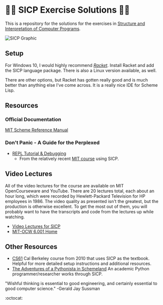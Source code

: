 # 🔮🧙 SICP Exercise Solutions  🧙🔮

This is a repository for the solutions for the exercises in [Structure and Interpretation of Computer Programs](https://mitpress.mit.edu/sites/default/files/sicp/index.html).

![SICP Graphic](https://faisalpp.files.wordpress.com/2015/02/sicp.gif)

## Setup

For Windows 10, I would highly recommend _[Racket](https://docs.racket-lang.org/sicp-manual/index.html)_. Install Racket and add the SICP language package. There is also a Linux version available, as well.
 
There are other options, but Racket has gotten really good and is much better than anything else I've come across. It is a really nice IDE for Scheme Lisp. 

## Resources

### Official Documentation
[MIT Scheme Reference Manual](https://groups.csail.mit.edu/mac/ftpdir/mit-scheme/7.7/7.7.1/doc-pdf/scheme.pdf) 

### Don't Panic - A Guide for the Perplexed 
* [REPL Tutorial & Debugging](https://groups.csail.mit.edu/mac/users/gjs/6.945/dont-panic/#sec-2-1)
  * From the relatively recent [MIT course](https://groups.csail.mit.edu/mac/users/gjs/6.945/index.html) using SICP.

## Video Lectures

All of the video lectures for the course are available on MIT OpenCourseware and YouTube. There are 20 lectures total, each about an hour long, which were recorded by Hewlett-Packard Television for HP employees in 1986. The video quality as presented isn't the greatest, but the production is otherwise excellent. To get the most out of them, you will probably want to have the transcripts and code from the lectures up while watching. 

* [Video Lectures for SICP](https://ocw.mit.edu/courses/electrical-engineering-and-computer-science/6-001-structure-and-interpretation-of-computer-programs-spring-2005/video-lectures/)
* [MIT-OCW 6.001 Home](https://ocw.mit.edu/courses/electrical-engineering-and-computer-science/6-001-structure-and-interpretation-of-computer-programs-spring-2005/index.htm)

## Other Resources

* [CS61](http://inst.eecs.berkeley.edu/~cs61a/su10/) Cal Berkeley course from 2010 that uses SICP as the textbook. Helpful for more detailed setup instructions and additional resources.
* [The Adventures of a Pythonista in Schemeland](http://www.phyast.pitt.edu/~micheles/scheme/index.html) An academic Python programmer/researcher works through SICP.


"Wishful thinking is essential to good engineering, and certainly essential to good computer science."
 -Gerald Jay Sussman

:octocat:
